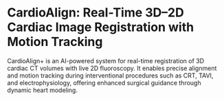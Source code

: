 # CardioAlign: Real-Time 3D–2D Cardiac Image Registration with Motion Tracking
CardioAlign+ is an AI-powered system for real-time registration of 3D cardiac CT volumes with live 2D fluoroscopy. It enables precise alignment and motion tracking during interventional procedures such as CRT, TAVI, and electrophysiology, offering enhanced surgical guidance through dynamic heart modeling.
